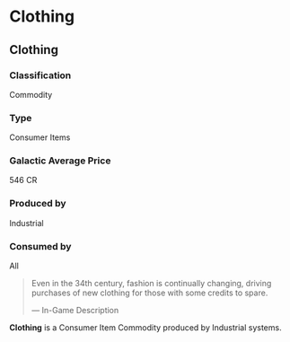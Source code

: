 # Clothing
## Clothing

### Classification

Commodity

### Type

Consumer Items

### Galactic Average Price

546 CR

### Produced by

Industrial

### Consumed by

All

> 
> 
> Even in the 34th century, fashion is continually changing, driving purchases of new clothing for those with some credits to spare.
> 
> 
> — In-Game Description
> 

**Clothing** is a Consumer Item Commodity produced by Industrial systems.